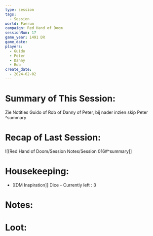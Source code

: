 ```yaml
---
type: session
tags:
  - Session
world: Faerun
campaign: Red Hand of Doom
sessionNum: 17
game_year: 1491 DR
game_date: 
players:
  - Guido
  - Peter
  - Danny
  - Rob
create_date:
  - 2024-02-02
---
```


# Summary of This Session:
Zie Notities Guido of Rob of Danny of Peter, bij nader inzien skip Peter
^summary

# Recap of Last Session:
![[Red Hand of Doom/Session Notes/Session 016#^summary]]

# Housekeeping:
- [[DM Inspiration]] Dice - Currently left : 3
# Notes:

# Loot:
